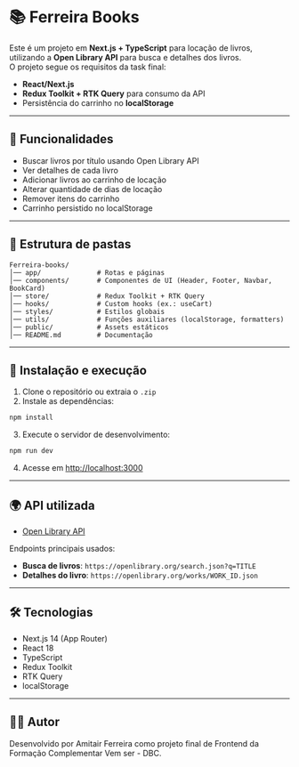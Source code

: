 # 📚 Ferreira Books

Este é um projeto em **Next.js + TypeScript** para locação de livros,
utilizando a **Open Library API** para busca e detalhes dos livros.  
O projeto segue os requisitos da task final:

- **React/Next.js**
- **Redux Toolkit + RTK Query** para consumo da API
- Persistência do carrinho no **localStorage**

---

## 🚀 Funcionalidades

- Buscar livros por título usando Open Library API
- Ver detalhes de cada livro
- Adicionar livros ao carrinho de locação
- Alterar quantidade de dias de locação
- Remover itens do carrinho
- Carrinho persistido no localStorage

---

## 📂 Estrutura de pastas

```
Ferreira-books/
│── app/              # Rotas e páginas
│── components/       # Componentes de UI (Header, Footer, Navbar, BookCard)
│── store/            # Redux Toolkit + RTK Query
│── hooks/            # Custom hooks (ex.: useCart)
│── styles/           # Estilos globais
│── utils/            # Funções auxiliares (localStorage, formatters)
│── public/           # Assets estáticos
│── README.md         # Documentação
```

---

## 🔧 Instalação e execução

1. Clone o repositório ou extraia o `.zip`
2. Instale as dependências:

```bash
npm install
```

3. Execute o servidor de desenvolvimento:

```bash
npm run dev
```

4. Acesse em [http://localhost:3000](http://localhost:3000)

---

## 🌍 API utilizada

- [Open Library API](https://openlibrary.org/developers/api)

Endpoints principais usados:
- **Busca de livros**: `https://openlibrary.org/search.json?q=TITLE`
- **Detalhes do livro**: `https://openlibrary.org/works/WORK_ID.json`

---

## 🛠️ Tecnologias

- Next.js 14 (App Router)
- React 18
- TypeScript
- Redux Toolkit
- RTK Query
- localStorage

---

## 👨‍💻 Autor

Desenvolvido por Amitair Ferreira como projeto final de Frontend da Formação Complementar Vem ser - DBC.  

